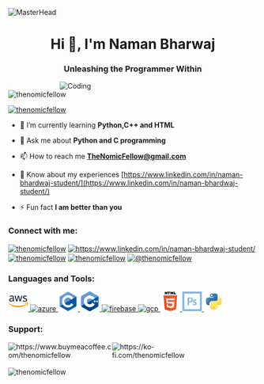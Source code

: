 ![MasterHead](https://www.trio.dev/hubfs/laptop-sand-clock.webp)
<h1 align="center">Hi 👋, I'm Naman Bharwaj</h1>
<h3 align="center">Unleashing the Programmer Within</h3>
<img align="right" alt="Coding" width="400" src="https://camo.githubusercontent.com/cae12fddd9d6982901d82580bdf321d81fb299141098ca1c2d4891870827bf17/68747470733a2f2f6d69726f2e6d656469756d2e636f6d2f6d61782f313336302f302a37513379765349765f7430696f4a2d5a2e676966">

<p align="left"> <img src="https://komarev.com/ghpvc/?username=thenomicfellow&label=Profile%20views&color=0e75b6&style=flat" alt="thenomicfellow" /> </p>

<p align="left"> <a href="https://twitter.com/thenomicfellow" target="blank"><img src="https://img.shields.io/twitter/follow/thenomicfellow?logo=twitter&style=for-the-badge" alt="thenomicfellow" /></a> </p>

- 🌱 I’m currently learning **Python,C++ and HTML**

- 💬 Ask me about **Python and C programming**

- 📫 How to reach me **TheNomicFellow@gmail.com**

- 📄 Know about my experiences [https://www.linkedin.com/in/naman-bhardwaj-student/](https://www.linkedin.com/in/naman-bhardwaj-student/)

- ⚡ Fun fact **I am better than you**

<h3 align="left">Connect with me:</h3>
<p align="left">
<a href="https://twitter.com/thenomicfellow" target="blank"><img align="center" src="https://raw.githubusercontent.com/rahuldkjain/github-profile-readme-generator/master/src/images/icons/Social/twitter.svg" alt="thenomicfellow" height="30" width="40" /></a>
<a href="https://linkedin.com/in/https://www.linkedin.com/in/naman-bhardwaj-student/" target="blank"><img align="center" src="https://raw.githubusercontent.com/rahuldkjain/github-profile-readme-generator/master/src/images/icons/Social/linked-in-alt.svg" alt="https://www.linkedin.com/in/naman-bhardwaj-student/" height="30" width="40" /></a>
<a href="https://instagram.com/thenomicfellow" target="blank"><img align="center" src="https://raw.githubusercontent.com/rahuldkjain/github-profile-readme-generator/master/src/images/icons/Social/instagram.svg" alt="thenomicfellow" height="30" width="40" /></a>
<a href="https://www.codechef.com/users/thenomicfellow" target="blank"><img align="center" src="https://cdn.jsdelivr.net/npm/simple-icons@3.1.0/icons/codechef.svg" alt="thenomicfellow" height="30" width="40" /></a>
<a href="https://www.hackerrank.com/thenomicfellow?hr_r=1" target="blank"><img align="center" src="https://raw.githubusercontent.com/rahuldkjain/github-profile-readme-generator/master/src/images/icons/Social/hackerrank.svg" alt="@thenomicfellow" height="30" width="40" /></a>
</p>

<h3 align="left">Languages and Tools:</h3>
<p align="left"> <a href="https://aws.amazon.com" target="_blank" rel="noreferrer"> <img src="https://raw.githubusercontent.com/devicons/devicon/master/icons/amazonwebservices/amazonwebservices-original-wordmark.svg" alt="aws" width="40" height="40"/> </a> <a href="https://azure.microsoft.com/en-in/" target="_blank" rel="noreferrer"> <img src="https://www.vectorlogo.zone/logos/microsoft_azure/microsoft_azure-icon.svg" alt="azure" width="40" height="40"/> </a> <a href="https://www.cprogramming.com/" target="_blank" rel="noreferrer"> <img src="https://raw.githubusercontent.com/devicons/devicon/master/icons/c/c-original.svg" alt="c" width="40" height="40"/> </a> <a href="https://www.w3schools.com/cpp/" target="_blank" rel="noreferrer"> <img src="https://raw.githubusercontent.com/devicons/devicon/master/icons/cplusplus/cplusplus-original.svg" alt="cplusplus" width="40" height="40"/> </a> <a href="https://firebase.google.com/" target="_blank" rel="noreferrer"> <img src="https://www.vectorlogo.zone/logos/firebase/firebase-icon.svg" alt="firebase" width="40" height="40"/> </a> <a href="https://cloud.google.com" target="_blank" rel="noreferrer"> <img src="https://www.vectorlogo.zone/logos/google_cloud/google_cloud-icon.svg" alt="gcp" width="40" height="40"/> </a> <a href="https://www.w3.org/html/" target="_blank" rel="noreferrer"> <img src="https://raw.githubusercontent.com/devicons/devicon/master/icons/html5/html5-original-wordmark.svg" alt="html5" width="40" height="40"/> </a> <a href="https://www.photoshop.com/en" target="_blank" rel="noreferrer"> <img src="https://raw.githubusercontent.com/devicons/devicon/master/icons/photoshop/photoshop-line.svg" alt="photoshop" width="40" height="40"/> </a> <a href="https://www.python.org" target="_blank" rel="noreferrer"> <img src="https://raw.githubusercontent.com/devicons/devicon/master/icons/python/python-original.svg" alt="python" width="40" height="40"/> </a> </p>

<h3 align="left">Support:</h3>
<p><a href="https://www.buymeacoffee.com/thenomicfellow"> <img align="left" src="https://cdn.buymeacoffee.com/buttons/v2/default-yellow.png" height="50" width="210" alt="https://www.buymeacoffee.com/thenomicfellow" /></a><a href="https://ko-fi.com/thenomicfellow"> <img align="left" src="https://cdn.ko-fi.com/cdn/kofi3.png?v=3" height="50" width="210" alt="https://ko-fi.com/thenomicfellow" /></a></p><br><br>

<p><img align="center" src="https://github-readme-stats.vercel.app/api/top-langs?username=thenomicfellow&show_icons=true&locale=en&layout=compact" alt="thenomicfellow" /></p>
